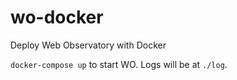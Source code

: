 # wo-docker
Deploy Web Observatory with Docker

`docker-compose up` to start WO. Logs will be at `./log`.
